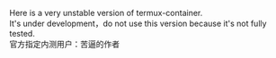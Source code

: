 Here is a very unstable version of termux-container.     
It's under development，do not use this version because it's not fully tested.       
官方指定内测用户：苦逼的作者
